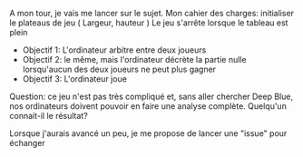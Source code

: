 A mon tour, je vais me lancer sur le sujet.
Mon cahier des charges: initialiser le plateaus de jeu ( Largeur, hauteur ) Le jeu s'arrête lorsque le tableau est plein
* Objectif 1: L'ordinateur arbitre entre deux joueurs
* Objectif 2: le même, mais l'ordinateur décrète la partie nulle lorsqu'aucun  des deux joueurs ne peut plus gagner
* Objectif 3: L'ordinateur joue

Question: ce jeu n'est pas très compliqué et, sans aller chercher Deep Blue, nos ordinateurs doivent pouvoir en faire une analyse complète. Quelqu'un connait-il le résultat?

Lorsque j'aurais avancé un peu, je me propose de lancer une "issue" pour échanger  
 
